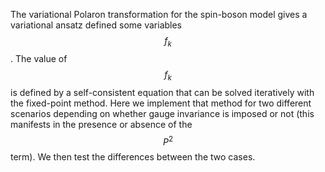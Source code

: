 The variational Polaron transformation for the spin-boson model gives a variational ansatz defined some variables $$f_k$$. The value of $$f_k$$ is defined by a self-consistent equation that can be solved iteratively with the fixed-point method. Here we implement that method for two different scenarios depending on whether gauge invariance is imposed or not (this manifests in the presence or absence of the $$P^2$$ term). We then test the differences between the two cases.
